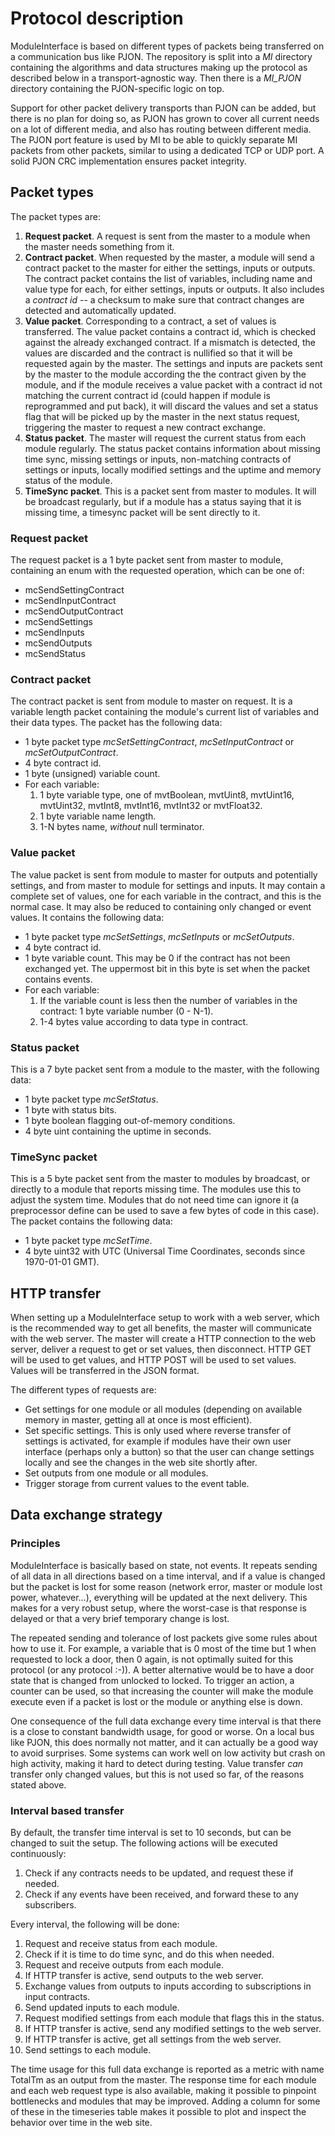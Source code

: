 # Protocol description
ModuleInterface is based on different types of packets being transferred on a communication bus like PJON. The repository is split into a _MI_ directory containing the algorithms and data structures making up the protocol as described below in a transport-agnostic way. Then there is a _MI_PJON_ directory containing the PJON-specific logic on top.

Support for other packet delivery transports than PJON can be added, but there is no plan for doing so, as PJON has grown to cover all current needs on a lot of different media, and also has routing between different media. The PJON port feature is used by MI to be able to quickly separate MI packets from other packets, similar to using a dedicated TCP or UDP port. A solid PJON CRC implementation ensures packet integrity.

## Packet types
The packet types are:
1. **Request packet**. A request is sent from the master to a module when the master needs something from it.
2. **Contract packet**. When requested by the master, a module will send a contract packet to the master for either the settings, inputs or outputs. The contract packet contains the list of variables, including name and value type for each, for either settings, inputs or outputs. It also includes a _contract id_ -- a checksum to make sure that contract changes are detected and automatically updated.
3. **Value packet**. Corresponding to a contract, a set of values is transferred. The value packet contains a contract id, which is checked against the already exchanged contract. If a mismatch is detected, the values are discarded and the contract is nullified so that it will be requested again by the master. The settings and inputs are packets sent by the master to the module according the the contract given by the module, and if the module receives a value packet with a contract id not matching the current contract id (could happen if module is reprogrammed and put back), it will discard the values and set a status flag that will be picked up by the master in the next status request, triggering the master to request a new contract exchange.
4. **Status packet**. The master will request the current status from each module regularly. The status packet contains information about missing time sync, missing settings or inputs, non-matching contracts of settings or inputs, locally modified settings and the uptime and memory status of the module.
5. **TimeSync packet**. This is a packet sent from master to modules. It will be broadcast regularly, but if a module has a status saying that it is missing time, a timesync packet will be sent directly to it.

### Request packet
The request packet is a 1 byte packet sent from master to module, containing an enum with the requested operation, which can be one of:
* mcSendSettingContract
* mcSendInputContract
* mcSendOutputContract
* mcSendSettings
* mcSendInputs
* mcSendOutputs
* mcSendStatus

### Contract packet
The contract packet is sent from module to master on request. It is a variable length packet containing the module's current list of variables and their data types. The packet has the following data:
* 1 byte packet type _mcSetSettingContract_, _mcSetInputContract_ or _mcSetOutputContract_.
* 4 byte contract id.
* 1 byte (unsigned) variable count.
* For each variable:
  1. 1 byte variable type, one of mvtBoolean, mvtUint8, mvtUint16, mvtUint32, mvtInt8, mvtInt16, mvtInt32 or mvtFloat32.
  2. 1 byte variable name length.
  3. 1-N bytes name, _without_ null terminator.

### Value packet
The value packet is sent from module to master for outputs and potentially settings, and from master to module for settings and inputs. It may contain a complete set of values, one for each variable in the contract, and this is the normal case. It may also be reduced to containing only changed or event values. It contains the following data:
* 1 byte packet type _mcSetSettings_, _mcSetInputs_ or _mcSetOutputs_.
* 4 byte contract id.
* 1 byte variable count. This may be 0 if the contract has not been exchanged yet. The uppermost bit in this byte is set when the packet contains events.
* For each variable:
   1. If the variable count is less then the number of variables in the contract: 1 byte variable number (0 - N-1).
   2. 1-4 bytes value according to data type in contract.

### Status packet
This is a 7 byte packet sent from a module to the master, with the following data:
* 1 byte packet type _mcSetStatus_.
* 1 byte with status bits.
* 1 byte boolean flagging out-of-memory conditions.
* 4 byte uint containing the uptime in seconds.

### TimeSync packet
This is a 5 byte packet sent from the master to modules by broadcast, or directly to a module that reports missing time. The modules use this to adjust the system time. Modules that do not need time can ignore it (a preprocessor define can be used to save a few bytes of code in this case). The packet contains the following data:
* 1 byte packet type _mcSetTime_.
* 4 byte uint32 with UTC (Universal Time Coordinates, seconds since 1970-01-01 GMT).

## HTTP transfer
When setting up a ModuleInterface setup to work with a web server, which is the recommended way to get all benefits, the master will communicate with the web server. The master will create a HTTP connection to the web server, deliver a request to get or set values, then disconnect. 
HTTP GET will be used to get values, and HTTP POST will be used to set values. Values will be transferred in the JSON format.

The different types of requests are:
* Get settings for one module or all modules (depending on available memory in master, getting all at once is most efficient).
* Set specific settings. This is only used where reverse transfer of settings is activated, for example if modules have their own user interface (perhaps only a button) so that the user can change settings locally and see the changes in the web site shortly after.
* Set outputs from one module or all modules.
* Trigger storage from current values to the event table.

## Data exchange strategy

### Principles
ModuleInterface is basically based on state, not events. It repeats sending of all data in all directions based on a time interval, and if a value is changed but the packet is lost for some reason (network error, master or module lost power, whatever...), everything will be updated at the next delivery. This makes for a very robust setup, where the worst-case is that response is delayed or that a very brief temporary change is lost.

The repeated sending and tolerance of lost packets give some rules about how to use it. For example, a variable that is 0 most of the time but 1 when requested to lock a door, then 0 again, is not optimally suited for this protocol (or any protocol :-)). A better alternative would be to have a door state that is changed from unlocked to locked. To trigger an action, a counter can be used, so that increasing the counter will make the module execute even if a packet is lost or the module or anything else is down.

One consequence of the full data exchange every time interval is that there is a close to constant bandwidth usage, for good or worse. On a local bus like PJON, this does normally not matter, and it can actually be a good way to avoid surprises. Some systems can work well on low activity but crash on high activity, making it hard to detect during testing.
Value transfer _can_ transfer only changed values, but this is not used so far, of the reasons stated above.

### Interval based transfer
By default, the transfer time interval is set to 10 seconds, but can be changed to suit the setup.
The following actions will be executed continuously:
1. Check if any contracts needs to be updated, and request these if needed.
2. Check if any events have been received, and forward these to any subscribers.

Every interval, the following will be done:
1. Request and receive status from each module.
2. Check if it is time to do time sync, and do this when needed.
3. Request and receive outputs from each module.
4. If HTTP transfer is active, send outputs to the web server.
5. Exchange values from outputs to inputs according to subscriptions in input contracts.
6. Send updated inputs to each module.
7. Request modified settings from each module that flags this in the status.
8. If HTTP transfer is active, send any modified settings to the web server.
9. If HTTP transfer is active, get all settings from the web server.
10. Send settings to each module.

The time usage for this full data exchange is reported as a metric with name TotalTm as an output from the master. The response time for each module and each web request type is also available, making it possible to pinpoint bottlenecks and modules that may be improved. Adding a column for some of these in the timeseries table makes it possible to plot and inspect the behavior over time in the web site.
